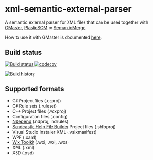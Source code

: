 # xml-semantic-external-parser
A semantic external parser for XML files that can be used together with [GMaster](https://gmaster.io), [PlasticSCM](https://www.plasticscm.com) or [SemanticMerge](https://semanticmerge.com/).

How to use it with GMaster is documented [here](http://blog.gmaster.io/2018/03/using-external-parsers-with-gmaster.html).

## Build status
[![Build status](https://ci.appveyor.com/api/projects/status/9dnbofw2gpedfiaa?svg=true)](https://ci.appveyor.com/project/RalfKoban/xml-semantic-external-parser/branch/master)
[![codecov](https://codecov.io/gh/RalfKoban/xml-semantic-external-parser/branch/master/graph/badge.svg)](https://codecov.io/gh/RalfKoban/xml-semantic-external-parser)

[![Build history](https://buildstats.info/appveyor/chart/RalfKoban/xml-semantic-external-parser)](https://ci.appveyor.com/project/RalfKoban/xml-semantic-external-parser/history)

## Supported formats
- C# Project files (.csproj)
- C# Rule sets (.ruleset)
- C++ Project files (.vcxproj)
- Configuration files (.config)
- [NDepend](https://www.ndepend.com/) (.ndproj, .ndrules)
- [Sandcastle Help File Builder](https://github.com/EWSoftware/SHFB) Project files (.shfbproj)
- Visual Studio Installer XML (.vsixmanifest)
- WPF (.xaml)
- [Wix Toolkit](http://wixtoolset.org/) (.wxi, .wxl, .wxs)
- XML (.xml)
- XSD (.xsd)
